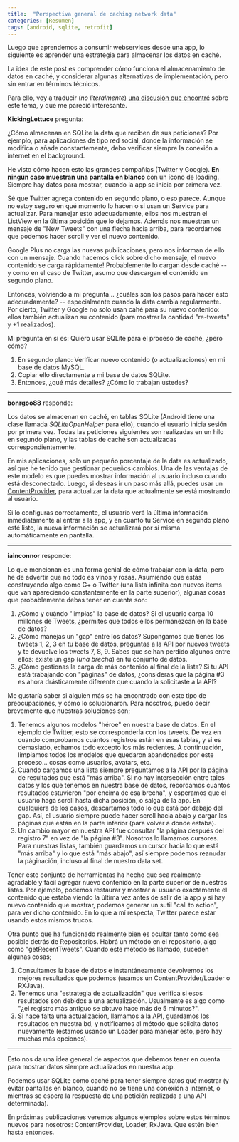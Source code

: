```yaml
---
title:  "Perspectiva general de caching network data"
categories: [Resumen]
tags: [android, sqlite, retrofit]
---
```

Luego que aprendemos a consumir webservices desde una app, lo siguiente es aprender una estrategia para almacenar los datos en caché.

La idea de este post es comprender cómo funciona el almacenamiento de datos en caché, y considerar algunas alternativas de implementación, pero sin entrar en términos técnicos.

Para ello, voy a traducir (*no literalmente*) [una discusión que encontré][reddit] sobre este tema, y que me pareció interesante.

**KickingLettuce** pregunta:

¿Cómo almacenan en SQLite la data que reciben de sus peticiones?
Por ejemplo, para aplicaciones de tipo red social, donde la información se modifica o añade constantemente, debo verificar siempre la conexión a internet en el background.

He visto cómo hacen esto las grandes compañías (Twitter y Google). **En ningún caso muestran una pantalla en blanco** con un ícono de loading. Siempre hay datos para mostrar, cuando la app se inicia por primera vez.

Sé que Twitter agrega contenido en segundo plano, o eso parece. Aunque no estoy seguro en qué momento lo hacen o si usan un Service para actualizar. Para manejar esto adecuadamente, ellos nos muestran el ListView en la última posición que lo dejamos. Además nos muestran un mensaje de "New Tweets" con una flecha hacia arriba, para recordarnos que podemos hacer scroll y ver el nuevo contenido.

Google Plus no carga las nuevas publicaciones, pero nos informan de ello con un mensaje. Cuando hacemos click sobre dicho mensaje, el nuevo contenido se carga rápidamente!
Probablemente lo cargan desde caché -- y como en el caso de Twitter, asumo que descargan el contenido en segundo plano.

Entonces, volviendo a mi pregunta... ¿cuáles son los pasos para hacer esto adecuadamente? -- especialmente cuando la data cambia regularmente. Por cierto, Twitter y Google no solo usan cahé para su nuevo contenido: ellos también actualizan su contenido (para mostrar la cantidad "re-tweets" y +1 realizados).

Mi pregunta en sí es: Quiero usar SQLite para el proceso de caché, ¿pero cómo?

1. En segundo plano: Verificar nuevo contenido (o actualizaciones) en mi base de datos MySQL.
2. Copiar ello directamente a mi base de datos SQLite.
3. Entonces, ¿qué más detalles? ¿Cómo lo trabajan ustedes?

____

**bonrgoo88** responde:

Los datos se almacenan en caché, en tablas SQLite (Android tiene una clase llamada *SQLiteOpenHelper* para ello), cuando el usuario inicia sesión por primera vez. 
Todas las peticiones siguientes son realizadas en un hilo en segundo plano, y las tablas de caché son actualizadas correspondientemente. 

En mis aplicaciones, solo un pequeño porcentaje de la data es actualizado, así que he tenido que gestionar pequeños cambios. Una de las ventajas de este modelo es que puedes mostrar información al usuario incluso cuando está desconectado.
Luego, si deseas ir un paso más allá, puedes usar un [ContentProvider][content_provider], para actualizar la data que actualmente se está mostrando al usuario. 

Si lo configuras correctamente, el usuario verá la última información inmediatamente al entrar a la app, y en cuanto tu Service en segundo plano esté listo, la nueva información se actualizará por sí misma automáticamente en pantalla. 

___

**iainconnor** responde:

Lo que mencionan es una forma genial de cómo trabajar con la data, pero he de advertir que no todo es vinos y rosas.
Asumiendo que estás construyendo algo como G+ o Twitter (una lista infinita con nuevos items que van apareciendo constantemente en la parte superior), algunas cosas que probablemente debas tener en cuenta son:

1. ¿Cómo y cuándo "limpias" la base de datos? Si el usuario carga 10 millones de Tweets, ¿permites que todos ellos permanezcan en la base de datos?
2. ¿Cómo manejas un "gap" entre los datos? Supongamos que tienes los tweets 1, 2, 3 en tu base de datos, preguntas a la API por nuevos tweets y te devuelve los tweets 7, 8, 9. Sabes que se han perdido algunos entre ellos: existe un gap (*una brecha*) en tu conjunto de datos.
3. ¿Cómo gestionas la carga de más contenido al final de la lista? Si tu API está trabajando con "páginas" de datos, ¿consideras que la página #3 es ahora drásticamente diferente que cuando la solicitaste a la API?

Me gustaría saber si alguien más se ha encontrado con este tipo de preocupaciones, y cómo lo solucionaron. Para nosotros, puedo decir brevemente que nuestras soluciones son;

1. Tenemos algunos modelos "héroe" en nuestra base de datos. En el ejemplo de Twitter, esto se correspondería con los tweets. De vez en cuando comprobamos cuántos registros están en esas tablas, y si es demasiado, echamos todo excepto los más recientes. A continuación, limpiamos todos los modelos que quedaron abandonados por este proceso... cosas como usuarios, avatars, etc.
2. Cuando cargamos una lista siempre preguntamos a la API por la página de resultados que está "más arriba". Si no hay intersección entre tales datos y los que tenemos en nuestra base de datos, recordamos cuántos resultados estuvieron "por encima de esa brecha", y esperamos que el usuario haga scroll hasta dicha posición, o salga de la app. En cualquiera de los casos, descartamos todo lo que está por debajo del gap. Así, el usuario siempre puede hacer scroll hacia abajo y cargar las páginas que están en la parte inferior (para volver a donde estaba).
3. Un cambio mayor en nuestra API fue consultar "la página después del registro 7" en vez de "la página #3". Nosotros lo llamamos cursores. Para nuestras listas, también guardamos un cursor hacia lo que está "más arriba" y lo que está "más abajo", así siempre podemos reanudar la páginación, incluso al final de nuestro data set.

Tener este conjunto de herramientas ha hecho que sea realmente agradable y fácil agregar nuevo contenido en la parte superior de nuestras listas. Por ejemplo, podemos restaurar y mostrar al usuario exactamente el contenido que estaba viendo la última vez antes de salir de la app y si hay nuevo contenido que mostrar, podemos generar un sutil "call to action", para ver dicho contenido. En lo que a mí respecta, Twitter parece estar usando estos mismos trucos.

Otra punto que ha funcionado realmente bien es ocultar tanto como sea posible detrás de Repositorios. Habrá un método en el repositorio, algo como "getRecentTweets". Cuando este método es llamado, suceden algunas cosas;

1. Consultamos la base de datos e instantáneamente devolvemos los mejores resultados que podemos (usamos un ContentProvider/Loader o RXJava).
2. Tenemos una "estrategia de actualización" que verifica si esos resultados son debidos a una actualización. Usualmente es algo como "¿el registro más antiguo se obtuvo hace más de 5 minutos?".
3. Si hace falta una actualización, llamamos a la API, guardamos los resultados en nuestra bd, y notificamos al método que solicita datos nuevamente (estamos usando un Loader para manejar esto, pero hay muchas más opciones).

___

Esto nos da una idea general de aspectos que debemos tener en cuenta para mostrar datos siempre actualizados en nuestra app. 

Podemos usar SQLite como caché para tener siempre datos qué mostrar (y evitar pantallas en blanco, cuando no se tiene una conexión a internet, o mientras se espera la respuesta de una petición realizada a una API determinada).

En próximas publicaciones veremos algunos ejemplos sobre estos términos nuevos para nosotros: ContentProvider, Loader, RxJava. Que estén bien hasta entonces.

[reddit]: https://www.reddit.com/r/androiddev/comments/36s4vs/what_is_your_process_for_caching_network_data_to/
[content_provider]: https://developer.android.com/guide/topics/providers/content-providers.html
